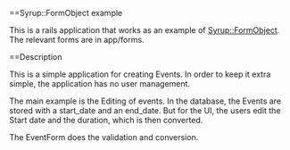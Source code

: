 ==Syrup::FormObject example

This is a rails application that works as an example of [Syrup::FormObject](https://github.com/alexsiri7/syrup_form_object). 
The relevant forms are in app/forms.

==Description

This is a simple application for creating Events. In order to keep it extra simple, the application
has no user management. 

The main example is the Editing of events. In the database, the Events are stored with a start_date and an
end_date. But for the UI, the users edit the Start date and the duration, which is then converted. 

The EventForm does the validation and conversion. 
